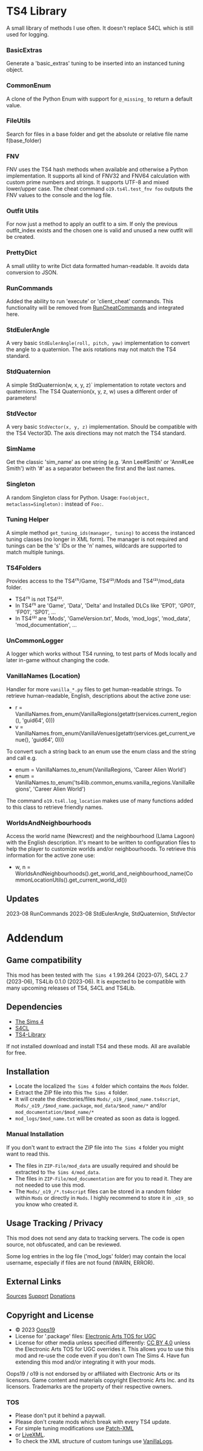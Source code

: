 # TS4 Library
A small library of methods I use often. It doesn't replace S4CL which is still used for logging.

### BasicExtras
Generate a 'basic_extras' tuning to be inserted into an instanced tuning object.

### CommonEnum
A clone of the Python Enum with support for `@_missing_` to return a default value.

### FileUtils
Search for files in a base folder and get the absolute or relative file name f(base_folder)

### FNV
FNV uses the TS4 hash methods when available and otherwise a Python implementation.
It supports all kind of FNV32 and FNV64 calculation with custom prime numbers and strings. It supports UTF-8 and mixed lower/upper case.
The cheat command `o19.ts4l.test_fnv foo` outputs the FNV values to the console and the log file.

### Outfit Utils
For now just a method to apply an outfit to a sim.
If only the previous outfit_index exists and the chosen one is valid and unused a new outfit will be created.  

### PrettyDict
A small utility to write Dict data formatted human-readable.
It avoids data conversion to JSON. 

### RunCommands
Added the ability to run 'execute' or 'client_cheat' commands.
This functionality will be removed from [RunCheatCommands](https://github.com/Oops19/TS4-RunCheatCommands) and integrated here.

### StdEulerAngle
A very basic `StdEulerAngle(roll, pitch, yaw)` implementation to convert the angle to a quaternion.
The axis rotations may not match the TS4 standard.

### StdQuaternion
A simple StdQuaternion(w, x, y, z)` implementation to rotate vectors and quaternions.
The TS4 Quaternion(x, y, z, w) uses a different order of parameters!

### StdVector
A very basic `StdVector(x, y, z)` implementation. Should be compatible with the TS4 Vector3D. 
The axis directions may not match the TS4 standard.

### SimName
Get the classic 'sim_name' as one string (e.g. 'Ann Lee#Smith' or 'Ann#Lee Smith') with '#' as a separator between the first and the last names.

### Singleton
A random Singleton class for Python. Usage: `Foo(object, metaclass=Singleton):` instead of `Foo:`.

### Tuning Helper
A simple method `get_tuning_ids(manager, tuning)` to access the instanced tuning classes (no longer in XML form).
The manager is not required and tunings can be the 's' IDs or the 'n' names, wildcards are supported to match multiple tunings.  

### TS4Folders
Provides access to the TS4⁽¹⁾/Game, TS4⁽²⁾/Mods and TS4⁽²⁾/mod_data folder.
* TS4⁽¹⁾ is not TS4⁽²⁾.
* In TS4⁽¹⁾ are 'Game', 'Data', 'Delta' and Installed DLCs like 'EP01', 'GP01', 'FP01', 'SP01', ...
* In TS4⁽²⁾ are 'Mods', 'GameVersion.txt', Mods, 'mod_logs', 'mod_data', 'mod_documentation', ...

### UnCommonLogger
A logger which works without TS4 running, to test parts of Mods locally and later in-game without changing the code.

### VanillaNames (Location)
Handler for more `vanilla_*.py` files to get human-readable strings. To retrieve human-readable, English, descriptions about the active zone use:
* r = VanillaNames.from_enum(VanillaRegions(getattr(services.current_region(), 'guid64', 0))) 
* v = VanillaNames.from_enum(VanillaVenues(getattr(services.get_current_venue(), 'guid64', 0)))

To convert such a string back to an enum use the enum class and the string and call e.g.
* enum = VanillaNames.to_enum(VanillaRegions, 'Career Alien World')
* enum = VanillaNames.to_enum('ts4lib.common_enums.vanilla_regions.VanillaRegions', 'Career Alien World')

The command `o19.ts4l.log_location` makes use of many functions added to this class to retrieve friendly names.

### WorldsAndNeighbourhoods
Access the world name (Newcrest) and the neighbourhood (Llama Lagoon) with the English description.
It's meant to be written to configuration files to help the player to customize worlds and/or neighbourhoods.
To retrieve this information for the active zone use:
* w, n = WorldsAndNeighbourhoods().get_world_and_neighbourhood_name(CommonLocationUtils().get_current_world_id())

## Updates
2023-08 RunCommands
2023-08 StdEulerAngle, StdQuaternion, StdVector



# Addendum

## Game compatibility
This mod has been tested with `The Sims 4` 1.99.264 (2023-07), S4CL 2.7 (2023-06), TS4Lib 0.1.0 (2023-06).
It is expected to be compatible with many upcoming releases of TS4, S4CL and TS4Lib.

## Dependencies
* [The Sims 4](https://www.ea.com/games/the-sims/the-sims-4)
* [S4CL](https://github.com/ColonolNutty/Sims4CommunityLibrary/releases/latest)
* [TS4-Library](https://github.com/Oops19/TS4-Library/releases/latest)

If not installed download and install TS4 and these mods.
All are available for free.

## Installation
* Locate the localized `The Sims 4` folder which contains the `Mods` folder.
* Extract the ZIP file into this `The Sims 4` folder.
* It will create the directories/files `Mods/_o19_/$mod_name.ts4script`, `Mods/_o19_/$mod_name.package`, `mod_data/$mod_name/*` and/or `mod_documentation/$mod_name/*`
* `mod_logs/$mod_name.txt` will be created as soon as data is logged.

### Manual Installation
If you don't want to extract the ZIP file into `The Sims 4` folder you might want to read this. 
* The files in `ZIP-File/mod_data` are usually required and should be extracted to `The Sims 4/mod_data`.
* The files in `ZIP-File/mod_documentation` are for you to read it. They are not needed to use this mod.
* The `Mods/_o19_/*.ts4script` files can be stored in a random folder within `Mods` or directly in `Mods`. I highly recommend to store it in `_o19_` so you know who created it.

## Usage Tracking / Privacy
This mod does not send any data to tracking servers. The code is open source, not obfuscated, and can be reviewed.

Some log entries in the log file ('mod_logs' folder) may contain the local username, especially if files are not found (WARN, ERROR).

## External Links
[Sources](https://github.com/Oops19/)
[Support](https://discord.gg/d8X9aQ3jbm)
[Donations](https://www.patreon.com/o19)

## Copyright and License
* © 2023 [Oops19](https://github.com/Oops19)
* License for '.package' files: [Electronic Arts TOS for UGC](https://tos.ea.com/legalapp/WEBTERMS/US/en/PC/)  
* License for other media unless specified differently: [CC BY 4.0](https://creativecommons.org/licenses/by/4.0/) unless the Electronic Arts TOS for UGC overrides it.
This allows you to use this mod and re-use the code even if you don't own The Sims 4.
Have fun extending this mod and/or integrating it with your mods.

Oops19 / o19 is not endorsed by or affiliated with Electronic Arts or its licensors.
Game content and materials copyright Electronic Arts Inc. and its licensors. 
Trademarks are the property of their respective owners.

### TOS
* Please don't put it behind a paywall.
* Please don't create mods which break with every TS4 update.
* For simple tuning modifications use [Patch-XML](https://github.com/Oops19/TS4-PatchXML) 
* or [LiveXML](https://github.com/Oops19/TS4-LiveXML).
* To check the XML structure of custom tunings use [VanillaLogs](https://github.com/Oops19/TS4-VanillaLogs).
